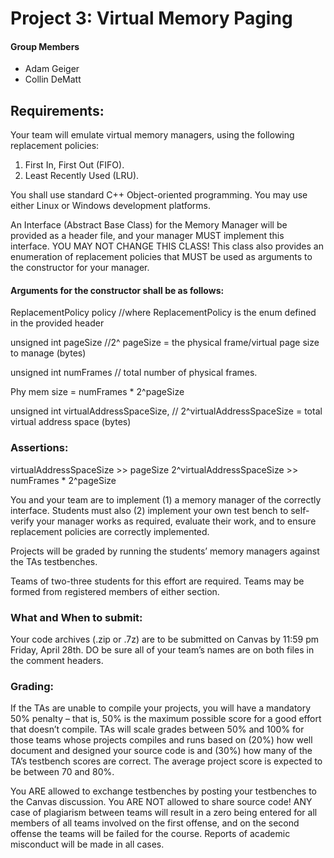 Project 3: Virtual Memory Paging
====

#### Group Members
- Adam Geiger
- Collin DeMatt 

## Requirements:

Your team will emulate virtual memory managers, using the following replacement policies:
1. First In, First Out (FIFO).
2. Least Recently Used (LRU).

You shall use standard C++ Object-oriented programming. You may use either Linux or Windows development platforms.

An Interface (Abstract Base Class) for the Memory Manager will be provided as a header file, and your manager MUST implement this interface. YOU MAY NOT CHANGE THIS CLASS! This class also provides an enumeration of replacement policies that MUST be used as arguments to the constructor for your manager.

#### Arguments for the constructor shall be as follows:


ReplacementPolicy policy //where ReplacementPolicy is the enum defined in the provided header

unsigned int pageSize //2^ pageSize = the physical frame/virtual page size to manage (bytes)

unsigned int numFrames // total number of physical frames.

Phy mem size = numFrames * 2^pageSize

unsigned int virtualAddressSpaceSize, // 2^virtualAddressSpaceSize = total virtual address space (bytes)


### Assertions:
virtualAddressSpaceSize >> pageSize 2^virtualAddressSpaceSize >> numFrames * 2^pageSize

You and your team are to implement (1) a memory manager of the correctly interface. Students must also (2) implement your own test bench to self-verify your manager works as required, evaluate their work, and to ensure replacement policies are correctly implemented.

Projects will be graded by running the students’ memory managers against the TAs testbenches.

Teams of two-three students for this effort are required. Teams may be formed from registered members of either section.

### What and When to submit:
Your code archives (.zip or .7z) are to be submitted on Canvas by 11:59 pm Friday, April 28th. DO be sure all of your team’s names are on both files in the comment headers.

### Grading:
If the TAs are unable to compile your projects, you will have a mandatory 50% penalty – that is, 50% is the maximum possible score for a good effort that doesn’t compile. TAs will scale grades between 50% and 100% for those teams whose projects compiles and runs based on (20%) how well document and designed your source code is and (30%) how many of the TA’s testbench scores are correct. The average project score is expected to be between 70 and 80%.

You ARE allowed to exchange testbenches by posting your testbenches to the Canvas discussion. You ARE NOT allowed to share source code! ANY case of plagiarism between teams will result in a zero being entered for all members of all teams involved on the first offense, and on the second offense the teams will be failed for the course. Reports of academic misconduct will be made in all cases.
